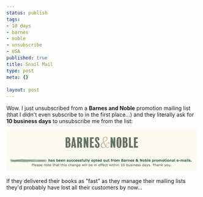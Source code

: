 ```yaml
--- 
status: publish
tags: 
- 10 days
- barnes
- noble
- unsubscribe
- USA
published: true
title: Snail Mail
type: post
meta: {}

layout: post
---
```

Wow. I just unsubscribed from a <strong>Barnes and Noble</strong> promotion mailing list (that I didn't even subscribe to in the first place...) and they literally ask for <strong>10 business days</strong> to unsubscribe me from the list:

<img src='/media/wp/2008/03/bn-10-business-days.jpg' alt='Barnes and Noble take 10 days to unsubscribe from mailing list' />

If they delivered their books as "fast" as they manage their mailing lists they'd probably have lost all their customers by now...
